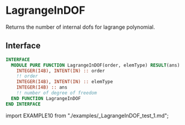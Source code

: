 # LagrangeInDOF

<!-- markdownlint-disable MD041 MD013 MD033 MD012 -->

Returns the number of internal dofs for lagrange polynomial.

## Interface

<Tabs>
<TabItem value="interface" label="܀ Interface" default>

```fortran
INTERFACE
  MODULE PURE FUNCTION LagrangeInDOF(order, elemType) RESULT(ans)
    INTEGER(I4B), INTENT(IN) :: order
    !! order
    INTEGER(I4B), INTENT(IN) :: elemType
    INTEGER(I4B) :: ans
    !! number of degree of freedom
  END FUNCTION LagrangeInDOF
END INTERFACE
```

</TabItem>

<TabItem value="example" label="️܀ See example">

import EXAMPLE10 from "./examples/_LagrangeInDOF_test_1.md";

<EXAMPLE10 />

</TabItem>

<TabItem value="close" label="↢ ">

</TabItem>
</Tabs>
